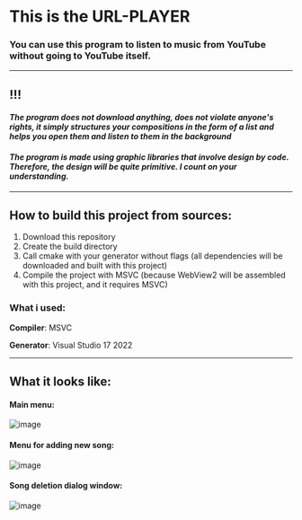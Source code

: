 # This is the URL-PLAYER

### You can use this program to listen to music from YouTube without going to YouTube itself.

------------

## !!!
#### *The program does not download anything, does not violate anyone's rights, it simply structures your compositions in the form of a list and helps you open them and listen to them in the background*

#### *The program is made using graphic libraries that involve design by code. Therefore, the design will be quite primitive. I count on your understanding.*
------------

## How to build this project from sources:

1. Download this repository
2. Create the build directory
3. Call cmake with your generator without flags (all dependencies will be downloaded and built with this project)
4. Compile the project with MSVC (because WebView2 will be assembled with this project, and it requires MSVC)

### What i used:
**Compiler**: MSVC

**Generator**: Visual Studio 17 2022

------------

## What it looks like:

#### Main menu:
![image](https://github.com/user-attachments/assets/e4b86500-a396-4f97-ae5b-a8eb9215b9ee)

#### Menu for adding new song:
![image](https://github.com/user-attachments/assets/a61bdaab-dc97-4376-a16a-34045fe10390)

#### Song deletion dialog window:
![image](https://github.com/user-attachments/assets/f291b3fc-4df6-4652-ad3f-800422018738)
